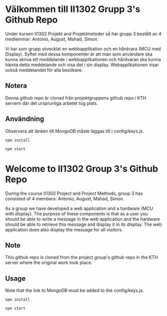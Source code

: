 # Välkommen till II1302 Grupp 3's Github Repo
Under kursen II1302 Projekt and Projektmetoder så har grupp 3 bestått av 4 medlemmar: Antonio, August, Mahad, Simon. 


Vi har som grupp utvecklat en webbapplikation och en hårdvara (MCU med Display). Syftet med dessa komponenter är att man som användare ska kunna skriva ett meddelande i webbapplikationen och hårdvaran ska kunna hämta detta meddelande och visa det i sin display. Webapplikationen visar också meddelandet för alla besökare.

## Notera
Denna github repo är clonad från projektgruppens github repo i KTH servern där det ursprunliga arbetet tog plats.

## Användning
Observera att länken till MongoDB måste läggas till i config/keys.js.

`npm install`

`npm start`

# Welcome to II1302 Group 3's Github Repo
During the course II1302 Project and Project Methods, group 3 has consisted of 4 members: Antonio, August, Mahad, Simon.

As a group we have developed a web application and a hardware (MCU with display). The purpose of these components is that as a user you should be able to write a message in the web application and the hardware should be able to retrieve this message and display it in its display. The web application does also display the message for all visitors.

## Note
This github repo is cloned from the project group's github repo in the KTH server where the original work took place.

## Usage
Note that the link to MongoDB must be added to the config/keys.js.

`npm install`

`npm start`
